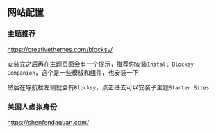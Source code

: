 ## 网站配置

### 主题推荐

<https://creativethemes.com/blocksy/>

安装完之后再在主题页面会有一个提示，推荐你安装`Install Blocksy Companion`，这个是一些模板和组件，也安装一下

然后在导航栏左侧就会有`Blocksy`，点击进去可以安装子主题`Starter Sites`

### 美国人虚拟身份

<https://shenfendaquan.com/>